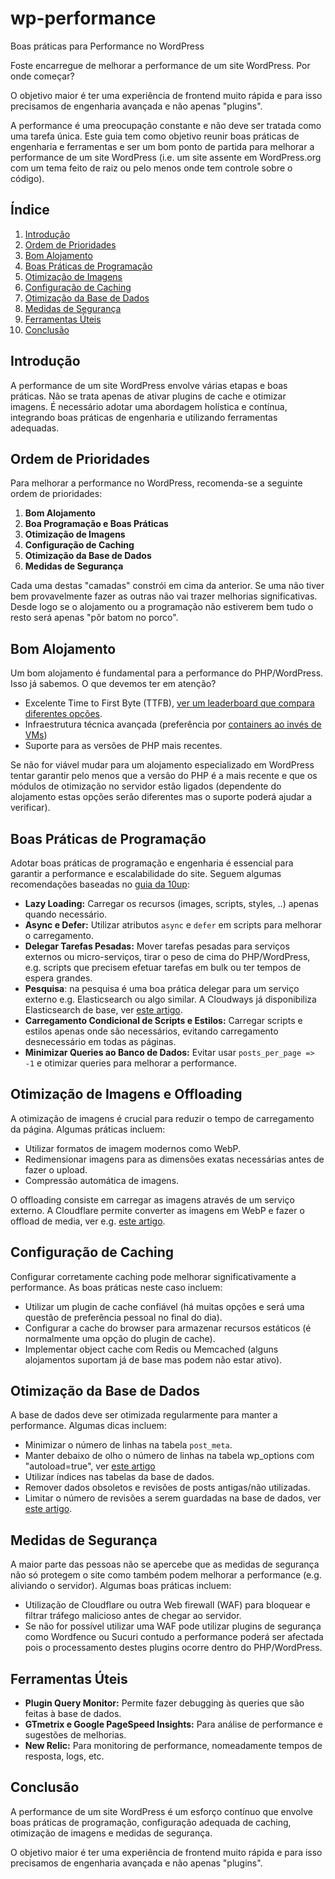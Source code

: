 # wp-performance
Boas práticas para Performance no WordPress

Foste encarregue de melhorar a performance de um site WordPress. Por onde começar? 

O objetivo maior é ter uma experiência de frontend muito rápida e para isso precisamos de engenharia avançada e não apenas "plugins".

A performance é uma preocupação constante e não deve ser tratada como uma tarefa única. Este guia tem como objetivo reunir boas práticas de engenharia e ferramentas e ser um bom ponto de partida para melhorar a performance de um site WordPress (i.e. um site assente em WordPress.org com um tema feito de raiz ou pelo menos onde tem controle sobre o código).

## Índice
1. [Introdução](#introdução)
2. [Ordem de Prioridades](#ordem-de-prioridades)
3. [Bom Alojamento](#bom-alojamento)
4. [Boas Práticas de Programação](#boas-práticas-de-programação)
5. [Otimização de Imagens](#otimização-de-imagens)
6. [Configuração de Caching](#configuração-de-caching)
7. [Otimização da Base de Dados](#otimização-da-base-de-dados)
8. [Medidas de Segurança](#medidas-de-segurança)
9. [Ferramentas Úteis](#ferramentas-úteis)
10. [Conclusão](#conclusão)

## Introdução

A performance de um site WordPress envolve várias etapas e boas práticas. Não se trata apenas de ativar plugins de cache e otimizar imagens. É necessário adotar uma abordagem holística e contínua, integrando boas práticas de engenharia e utilizando ferramentas adequadas.

## Ordem de Prioridades

Para melhorar a performance no WordPress, recomenda-se a seguinte ordem de prioridades:

1. **Bom Alojamento**
2. **Boa Programação e Boas Práticas**
3. **Otimização de Imagens**
4. **Configuração de Caching**
5. **Otimização da Base de Dados**
6. **Medidas de Segurança**

Cada uma destas "camadas" constrói em cima da anterior. Se uma não tiver bem provavelmente fazer as outras não vai trazer melhorias significativas. Desde logo se o alojamento ou a programação não estiverem bem tudo o resto será apenas "pôr batom no porco".

## Bom Alojamento

Um bom alojamento é fundamental para a performance do PHP/WordPress. Isso já sabemos. O que devemos ter em atenção?

- Excelente Time to First Byte (TTFB), [ver um leaderboard que compara diferentes opções](https://ismyhostfastyet.com/).
- Infraestrutura técnica avançada (preferência por [containers ao invés de VMs](https://pantheon.io/blog/why-we-built-pantheon-containers-instead-virtual-machines))
- Suporte para as versões de PHP mais recentes.

Se não for viável mudar para um alojamento especializado em WordPress tentar garantir pelo menos que a versão do PHP é a mais recente e que os módulos de otimização no servidor estão ligados (dependente do alojamento estas opções serão diferentes mas o suporte poderá ajudar a verificar).

## Boas Práticas de Programação

Adotar boas práticas de programação e engenharia é essencial para garantir a performance e escalabilidade do site. Seguem algumas recomendações baseadas no [guia da 10up](https://10up.github.io/Engineering-Best-Practices/php/):

- **Lazy Loading:** Carregar os recursos (images, scripts, styles, ..) apenas quando necessário.
- **Async e Defer:** Utilizar atributos `async` e `defer` em scripts para melhorar o carregamento.
- **Delegar Tarefas Pesadas:** Mover tarefas pesadas para serviços externos ou micro-serviços, tirar o peso de cima do PHP/WordPress, e.g. scripts que precisem efetuar tarefas em bulk ou ter tempos de espera grandes. 
- **Pesquisa**: na pesquisa é uma boa prática delegar para um serviço externo e.g. Elasticsearch ou algo similar. A Cloudways já disponibiliza Elasticsearch de base, ver [este artigo](https://support.cloudways.com/en/articles/5120760-how-to-configure-elasticsearch-on-cloudways).
- **Carregamento Condicional de Scripts e Estilos:** Carregar scripts e estilos apenas onde são necessários, evitando carregamento desnecessário em todas as páginas.
- **Minimizar Queries ao Banco de Dados:** Evitar usar `posts_per_page => -1` e otimizar queries para melhorar a performance.

## Otimização de Imagens e Offloading

A otimização de imagens é crucial para reduzir o tempo de carregamento da página. Algumas práticas incluem:

- Utilizar formatos de imagem modernos como WebP.
- Redimensionar imagens para as dimensões exatas necessárias antes de fazer o upload.
- Compressão automática de imagens.

O offloading consiste em carregar as imagens através de um serviço externo. A Cloudflare permite converter as imagens em WebP e fazer o offload de media, ver e.g. [este artigo](https://themedev.net/blog/how-to-offload-wp-media-to-cloudflare-r2/).

## Configuração de Caching

Configurar corretamente caching pode melhorar significativamente a performance. As boas práticas neste caso incluem:

- Utilizar um plugin de cache confiável (há muitas opções e será uma questão de preferência pessoal no final do dia).
- Configurar a cache do browser para armazenar recursos estáticos (é normalmente uma opção do plugin de cache).
- Implementar object cache com Redis ou Memcached (alguns alojamentos suportam já de base mas podem não estar ativo).

## Otimização da Base de Dados

A base de dados deve ser otimizada regularmente para manter a performance. Algumas dicas incluem:

- Minimizar o número de linhas na tabela `post_meta`.
- Manter debaixo de olho o número de linhas na tabela wp_options com "autoload=true", ver [este artigo](https://docs.pantheon.io/optimize-wp-options-table-autoloaded-data)
- Utilizar índices nas tabelas da base de dados.
- Remover dados obsoletos e revisões de posts antigas/não utilizadas.
- Limitar o número de revisões a serem guardadas na base de dados, ver [este artigo](https://wordpress.org/documentation/article/revisions/).

## Medidas de Segurança

A maior parte das pessoas não se apercebe que as medidas de segurança não só protegem o site como também podem melhorar a performance (e.g. aliviando o servidor). Algumas boas práticas incluem:

- Utilização de Cloudflare ou outra Web firewall (WAF) para bloquear e filtrar tráfego malicioso antes de chegar ao servidor.
- Se não for possível utilizar uma WAF pode utilizar plugins de segurança como Wordfence ou Sucuri contudo a performance poderá ser afectada pois o processamento destes plugins ocorre dentro do PHP/WordPress.

## Ferramentas Úteis

- **Plugin Query Monitor:** Permite fazer debugging às queries que são feitas à base de dados.
- **GTmetrix e Google PageSpeed Insights:** Para análise de performance e sugestões de melhorias.
- **New Relic:** Para monitoring de performance, nomeadamente tempos de resposta, logs, etc. 

## Conclusão

A performance de um site WordPress é um esforço contínuo que envolve boas práticas de programação, configuração adequada de caching, otimização de imagens e medidas de segurança. 

O objetivo maior é ter uma experiência de frontend muito rápida e para isso precisamos de engenharia avançada e não apenas "plugins".









